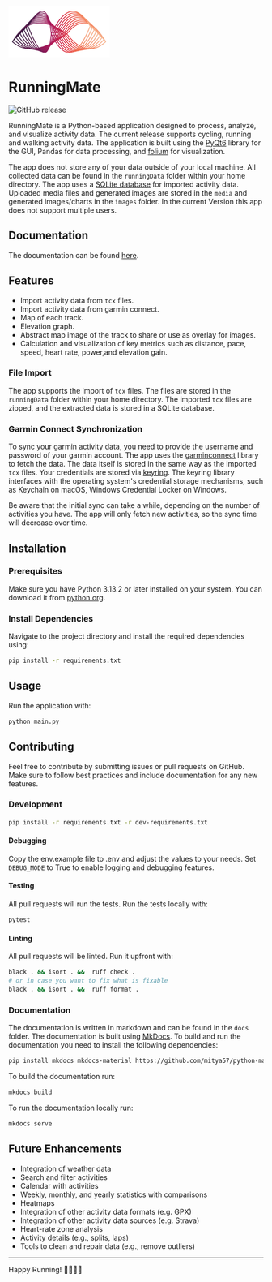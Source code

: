 
![Logo](./logo-runningmate.png)
# RunningMate

![GitHub release](https://img.shields.io/github/v/release/axelmichel/runningmate?include_prereleases)

RunningMate is a Python-based application designed to process, analyze, and visualize activity data. The current release supports cycling, running and walking activity data. The application is built using the [PyQt6](https://pypi.org/project/PyQt6/) library for the GUI, Pandas for data processing, and [folium](https://python-visualization.github.io/folium/latest/) for visualization.

The app does not store any of your data outside of your local machine. All collected data can be found in the `runningData` folder within your home directory. The app uses a [SQLite database](https://www.sqlite.org/) for imported activity data.
Uploaded media files and generated images are stored in the `media` and generated images/charts in the `images` folder. In the current Version this app does not support multiple users.

## Documentation
The documentation can be found [here](https://axelmichel.github.io/runningmate).

## Features
- Import activity data from `tcx` files.
- Import activity data from garmin connect.
- Map of each track.
- Elevation graph.
- Abstract map image of the track to share or use as overlay for images.
- Calculation and visualization of key metrics such as distance, pace, speed, heart rate, power,and elevation gain.

### File Import
The app supports the import of `tcx` files. The files are stored in the `runningData` folder within your home directory. The imported `tcx` files are zipped, and the extracted data is stored in a SQLite database.


### Garmin Connect Synchronization
To sync your garmin activity data, you need to provide the username and password of your garmin account. The app uses the [garminconnect](https://pypi.org/project/garminconnect/) library to fetch the data. 
The data itself is stored in the same way as the imported `tcx` files. Your credentials are stored via [keyring](https://pypi.org/project/keyring/). 
The keyring library interfaces with the operating system's credential storage mechanisms, such as Keychain on macOS, Windows Credential Locker on Windows.

Be aware that the initial sync can take a while, depending on the number of activities you have. The app will only fetch new activities, so the sync time will decrease over time.
## Installation

### Prerequisites
Make sure you have Python 3.13.2 or later installed on your system. You can download it from [python.org](https://www.python.org/downloads/).

### Install Dependencies
Navigate to the project directory and install the required dependencies using:

```sh
pip install -r requirements.txt
```

## Usage

Run the application with:
   ```sh
   python main.py
   ```

## Contributing
Feel free to contribute by submitting issues or pull requests on GitHub. Make sure to follow best practices and include documentation for any new features.

### Development
```sh
pip install -r requirements.txt -r dev-requirements.txt
```

#### Debugging
Copy the env.example file to .env and adjust the values to your needs. Set `DEBUG_MODE` to True to enable logging and debugging features.

#### Testing
All pull requests will run the tests. Run the tests locally with:

```sh 
pytest
```

#### Linting
All pull requests will be linted. Run it upfront with:

```sh
black . && isort . &&  ruff check .
# or in case you want to fix what is fixable
black . && isort . &&  ruff format .
```
### Documentation
The documentation is written in markdown and can be found in the `docs` folder. The documentation is built using [MkDocs](https://www.mkdocs.org/). To build and run the documentation you need to install the following dependencies:
```sh
pip install mkdocs mkdocs-material https://github.com/mitya57/python-markdown-math/archive/master.zip  
```
To build the documentation run:
```sh
mkdocs build
```
To run the documentation locally run:
```sh
mkdocs serve
```

## Future Enhancements
- Integration of weather data
- Search and filter activities
- Calendar with activities
- Weekly, monthly, and yearly statistics with comparisons
- Heatmaps
- Integration of other activity data formats (e.g. GPX)
- Integration of other activity data sources (e.g. Strava)
- Heart-rate zone analysis
- Activity details (e.g., splits, laps)
- Tools to clean and repair data (e.g., remove outliers)


---

Happy Running! 🏃‍♂️🏃‍♀️
